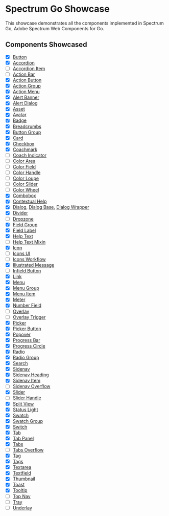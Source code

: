 # Spectrum Go Showcase

This showcase demonstrates all the components implemented in Spectrum Go, Adobe Spectrum Web Components for Go.

## Components Showcased

- [x] [Button](../spectrum-docs/md/button.md)
- [x] [Accordion](../spectrum-docs/md/accordion.md)
- [ ] [Accordion Item](../spectrum-docs/md/accordion-item.md)
- [ ] [Action Bar](../spectrum-docs/md/action-bar.md)
- [x] [Action Button](../spectrum-docs/md/action-button.md)
- [x] [Action Group](../spectrum-docs/md/action-group.md)
- [x] [Action Menu](../spectrum-docs/md/action-menu.md)
- [x] [Alert Banner](../spectrum-docs/md/alert-banner.md)
- [x] [Alert Dialog](../spectrum-docs/md/alert-dialog.md)
- [x] [Asset](../spectrum-docs/md/asset.md)
- [x] [Avatar](../spectrum-docs/md/avatar.md)
- [x] [Badge](../spectrum-docs/md/badge.md)
- [x] [Breadcrumbs](../spectrum-docs/md/breadcrumbs.md)
- [x] [Button Group](../spectrum-docs/md/button-group.md)
- [x] [Card](../spectrum-docs/md/card.md)
- [x] [Checkbox](../spectrum-docs/md/checkbox.md)
- [x] [Coachmark](../spectrum-docs/md/coachmark.md)
- [ ] [Coach Indicator](../spectrum-docs/md/coach-indicator.md)
- [ ] [Color Area](../spectrum-docs/md/color-area.md)
- [ ] [Color Field](../spectrum-docs/md/color-field.md)
- [ ] [Color Handle](../spectrum-docs/md/color-handle.md)
- [ ] [Color Loupe](../spectrum-docs/md/color-loupe.md)
- [ ] [Color Slider](../spectrum-docs/md/color-slider.md)
- [ ] [Color Wheel](../spectrum-docs/md/color-wheel.md)
- [x] [Combobox](../spectrum-docs/md/combobox.md)
- [x] [Contextual Help](../spectrum-docs/md/contextual-help.md)
- [x] [Dialog](../spectrum-docs/md/dialog.md), [Dialog Base](../spectrum-docs/md/dialog-base.md), [Dialog Wrapper](../spectrum-docs/md/dialog-wrapper.md)
- [x] [Divider](../spectrum-docs/md/divider.md)
- [ ] [Dropzone](../spectrum-docs/md/dropzone.md)
- [x] [Field Group](../spectrum-docs/md/field-group.md)
- [x] [Field Label](../spectrum-docs/md/field-label.md)
- [x] [Help Text](../spectrum-docs/md/help-text.md)
- [ ] [Help Text Mixin](../spectrum-docs/md/help-text-mixin.md)
- [x] [Icon](../spectrum-docs/md/icon.md)
- [ ] [Icons UI](../spectrum-docs/md/icons-ui.md)
- [ ] [Icons Workflow](../spectrum-docs/md/icons-workflow.md)
- [x] [Illustrated Message](../spectrum-docs/md/illustrated-message.md)
- [ ] [Infield Button](../spectrum-docs/md/infield-button.md)
- [x] [Link](../spectrum-docs/md/link.md)
- [x] [Menu](../spectrum-docs/md/menu.md)
- [x] [Menu Group](../spectrum-docs/md/menu-group.md)
- [x] [Menu Item](../spectrum-docs/md/menu-item.md)
- [x] [Meter](../spectrum-docs/md/meter.md)
- [x] [Number Field](../spectrum-docs/md/number-field.md)
- [ ] [Overlay](../spectrum-docs/md/overlay.md)
- [ ] [Overlay Trigger](../spectrum-docs/md/overlay-trigger.md)
- [x] [Picker](../spectrum-docs/md/picker.md)
- [x] [Picker Button](../spectrum-docs/md/picker-button.md)
- [x] [Popover](../spectrum-docs/md/popover.md)
- [x] [Progress Bar](../spectrum-docs/md/progress-bar.md)
- [x] [Progress Circle](../spectrum-docs/md/progress-circle.md)
- [x] [Radio](../spectrum-docs/md/radio.md)
- [x] [Radio Group](../spectrum-docs/md/radio-group.md)
- [x] [Search](../spectrum-docs/md/search.md)
- [x] [Sidenav](../spectrum-docs/md/sidenav.md)
- [x] [Sidenav Heading](../spectrum-docs/md/sidenav.md)
- [x] [Sidenav Item](../spectrum-docs/md/sidenav.md)
- [ ] [Sidenav Overflow](../spectrum-docs/md/sidenav-overflow.md)
- [x] [Slider](../spectrum-docs/md/slider.md)
- [ ] [Slider Handle](../spectrum-docs/md/slider-handle.md)
- [x] [Split View](../spectrum-docs/md/split-view.md)
- [x] [Status Light](../spectrum-docs/md/status-light.md)
- [x] [Swatch](../spectrum-docs/md/swatch.md)
- [x] [Swatch Group](../spectrum-docs/md/swatch-group.md)
- [x] [Switch](../spectrum-docs/md/switch.md)
- [x] [Tab](../spectrum-docs/md/tab.md)
- [x] [Tab Panel](../spectrum-docs/md/tab-panel.md)
- [x] [Tabs](../spectrum-docs/md/tabs.md)
- [ ] [Tabs Overflow](../spectrum-docs/md/tabs-overflow.md)
- [x] [Tag](../spectrum-docs/md/tag.md)
- [x] [Tags](../spectrum-docs/md/tags.md)
- [x] [Textarea](../spectrum-docs/md/textarea.md)
- [x] [Textfield](../spectrum-docs/md/textfield.md)
- [x] [Thumbnail](../spectrum-docs/md/thumbnail.md)
- [x] [Toast](../spectrum-docs/md/toast.md)
- [x] [Tooltip](../spectrum-docs/md/tooltip.md)
- [ ] [Top Nav](../spectrum-docs/md/top-nav.md)
- [ ] [Tray](../spectrum-docs/md/tray.md)
- [ ] [Underlay](../spectrum-docs/md/underlay.md) 